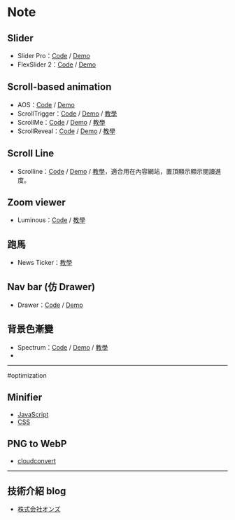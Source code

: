 # Note
## Slider
* Slider Pro：[Code](https://github.com/bqworks/slider-pro) / [Demo](http://bqworks.com/slider-pro/)
* FlexSlider 2：[Code](https://github.com/woothemes/FlexSlider) / [Demo](http://flexslider.woothemes.com/)

## Scroll-based animation
* AOS：[Code](https://github.com/michalsnik/aos) / [Demo](http://michalsnik.github.io/aos/)
* ScrollTrigger：[Code](https://github.com/terwanerik/ScrollTrigger) / [Demo](https://terwanerik.github.io/ScrollTrigger/) / [教學](http://on-ze.com/archives/5824)
* ScrollMe：[Code](https://github.com/nckprsn/scrollme) / [Demo](http://scrollme.nckprsn.com/) / [教學](http://on-ze.com/archives/5678)
* ScrollReveal：[Code](https://github.com/jlmakes/scrollreveal.js) / [Demo](https://scrollrevealjs.org/) / [教學](http://on-ze.com/archives/4477) 

## Scroll Line
* Scrolline：[Code](https://github.com/anthonyly/Scrolline.js) / [Demo](http://anthonyly.com/jquery.plugins/scrolline/) / [教學](http://on-ze.com/archives/5948)，適合用在內容網站，置頂顯示顯示閱讀進度。

## Zoom viewer
* Luminous：[Code](https://github.com/imgix/luminous) / [教學](http://on-ze.com/archives/5669)

## 跑馬
* News Ticker：[教學](http://on-ze.com/archives/618)

## Nav bar (仿 Drawer)
* Drawer：[Code](https://github.com/blivesta/drawer/) / [Demo](http://git.blivesta.com/drawer/)

## 背景色漸變
* Spectrum：[Code](https://github.com/andreacrofts/spectrum-plugin) / [Demo](http://www.andreacrofts.codes/spectrum/) / [教學](http://on-ze.com/archives/5245)
* 
---

#optimization
## Minifier
* [JavaScript](https://javascript-minifier.com/)
* [CSS](https://cssminifier.com/)

## PNG to WebP
* [cloudconvert](https://cloudconvert.com/png-to-webp)

---

## 技術介紹 blog
* [株式会社オンズ](http://on-ze.com/blog)
